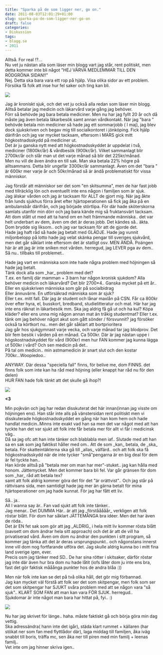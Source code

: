 ```yaml
---
title: "Sparka på de som ligger ner, go on."
date: 2011-08-03T12:01:29+01:00
slug: sparka-pa-de-som-ligger-ner-go-on
draft: false
categories:
- Diskussion
tags:
- blogg.se
- 2011
---
```

Alltså. For real !?...  
Nu vet ju nästan alla som läser min blogg vart jag står, rent politiskt, men detta kommer inte bli något "HEJ VÄRVA MEDLEMMAR TILL DEN RÖDGRÖNA SIDAN!!"  
Nej. Detta ska bara vara ett rop på hjälp. Visa olika sidor av ett problem. Försöka få folk att inse hur fel saker och ting kan bli.  
  
![](/assets/images/blogg.se/rdgrn_159979873.jpg)  
  
  
Jag är kroniskt sjuk, och det vet ju också alla redan som läser min blogg. Alltså betalar jag medicin och läkarvård varje gång jag behöver.  
Förr så behövde jag bara betala mediciner. Men nu har jag fyllt 20 år och då måste jag även betala läkarbesök samt annan vårdkontakt. När jag "bara " behövde betala min mediciner så hade jag ett sommarjobb ( I maj), jag blev dock sjukskriven och begav mig till socialkontoret i jönköping. Fick hjälp därifrån och jag var mycket tacksam, eftersom i MARS gick mitt högkostnadsskydd på mediciner ut.  
Det är ju ganska nytt med att högkostnadsskyddet är uppdelat i två, mediciner (1800kr/år) & vårdbesök (900kr/år). Vilket sammanlagt blir 2700kr/år och slår man ut det varje månad så blir det 225kr/månad.  
Men nu vill de även ändra en till sak. Man ska betala 22% högre på alltsammans. Detta blir ungefär 3300kr/år sammanlagt. Även om det "bara " är 600kr mer varje år och 50kr/månad så är ändå problematiskt för vissa människor.  
  
  
Jag förstår att människor ser det som "en skitsumma", men de har fast jobb med tillräcklig lön och eventuellt inte ens någon i familjen som är sjuk.  
Jag älskar vården och jag är tacksam för ALLT de gjort mig. När jag åkte från lunds sjukhus förra året efter hjärtoperationen så fick jag åka på en ambulansbår därifrån, och jag började störtlipa. För där hade sköterskorna samlats utanför min dörr och jag bara kände mig så fruktansvärt tacksam. Att dom stått ut med att ta hand om en helt främmande människa.. det var helt underbart av dem, även om det är deras jobb. Det kändes så.. äkta. Dom brydde sig liksom.. och jag var tacksam för att de gjorde det.  
Hade jag haft råd så hade jag betalt med GLÄDJE. Hade jag vunnit miljonbelopp på lotto hade jag velat skänka pengar till sveriges sjukvård, men det går såklart inte eftersom det är statligt osv. MEN ÄNDÅ. Poängen här är att jag är inte sniken mot vården. herregud, jag LEVER pga av dem..  
Så nu.. tillbaks till problemet..  
  
Hade jag vart en människa som inte hade några problem med höjningen så hade jag betalt.  
Tänk dock alla som \_har\_ problem med det?  
T.ex. en familj där mamman + 3 barn har någon kronisk sjukdom? Alla behöver medicin och läkarvård? Det blir 2700\*4.. Ganska mycket på ett år..  
Eller en sjukskriven människa som går på socialbidrag  
Eller ännuvärre. En utförsäkrad människa som är sjuk?  
Eller t.ex. mitt fall. Där jag är student och lånar maxlån på CSN. Får ca 800kr över efter hyra, el, busskort, bredband, studielitteratur och mat. Här har jag inte ens räknat in läkarbesök mm. Ska jag aldrig få gå ut och ha kul? Köpa kläder? eller ens unna mig någon annan mat än tråkig studentmat? Eller t.ex. tänk om jag behöver något akut som gått sönder / försvunnit? jag försöker också ta körtkort nu.. men det går såklart att bortprioritera  
Jag går hos sjukgymnast varje vecka, och varje månad tar jag blodprov. Det blir fem besök i vården på en månad. Ca 500kr. Där är jag nästan uppe i högskostnadskyddet för vård (900kr) men hur FAN kommer jag kunna lägga ut 500kr i vård? Och sen medicin på det..  
På tal om medicin.. min astmamedicin är snart slut och den kostar 700kr...Woopiedoo..  
  
ANYWAY. Där dessa "speciella fall" finns, för belive me, dom FINNS. det finns folk som inte kan ha råd med höjning (eller knappt har råd nu för den delen)  
HUR FAN hade folk tänkt att det skulle gå ihop?!  
  
![](/assets/images/blogg.se/dsc08973_159982039.jpg)  
  
**<3**  
  
  
Min pojkvän och jag har redan disskuterat det här innan(innan jag visste om höjningen ens). Han står inte alls på vänstersidan rent politiskt men vi disskuterade högkostnadsskyddet en gång när han kom hem och hade handlat medicin..Minns inte exakt vad han sa men det var något med att han tyckte han det var sjukt att folk inte får betala mer för allt vi får i medicinsk väg..  
Då sa jag ofc att han inte tänker och blablabla men iaf.. Slutade med att han sa en sak som jag faktikst håller med om.. Att de som \_kan\_ betala, de \_ska\_ betala. För skatteintäkterna ska gå till \_allas\_ välfärd.. och att folk ska få högkostnadsskydd när de inte tycker "små"pengarna är en big deal för dem är fel tyckte han..  
Han körde alltså på "betala mer om man har mer"-stuket.. jag kan hålla med honom. Jättemycket. Men det kommer bara bli fel. Var går gränsen för dom som \_har\_ råd att betala tex?  
samt att folk aldrig kommer göra det för det "är orättvist".. Och jag står på rättvisans sida, men samtidigt hade jag mer än gärna betalt för mina hjärtoperationer om jag hade kunnat. För jag har fått ett liv.  
  
Så.. ja..  
All I wanna say är.. Fan vad sjukt att folk inte tänker..  
Jag menar.. Det DUMMA Här.. är att jag \_förstååååår\_ verkligen att folk röstar blått. För dom har såklart JÄTTEMÅNGA bra idéer. Men det har även de röda..  
Det är EN fet sak som gör att jag \_ALDRIG\_ i hela mitt liv kommer rösta blått (oavsett om dom ändrar hela sitt approach) och det är att de vill ha privatiserad vård. Även om dom nu ändrar den punkten i sitt program, så kommer jag tänka att det är deras ursprungspunkt.. och någonstans innerst inne vill dom nog fortfarande utföra det. Jag skulle aldrig kunna bo i mitt fina land sverige igen, ever.  
Precis osm jag tänker med SD.. De har sina rötter i skitsaker, därför röstar jag inte där även hur bra dom nu hade låtit (iofs låter dom ju inte ens bra, fast det gör faktisk mååånga punkter hos de andra blåa :))  
  
Men när folk inte kan se det på två olika håll, det gör mig förbannad.  
Jag kan mycket väl förstå att folk ser det som skitpengar, men folk som ser det som skitpengar har SJUKT svåra problem med att se någon vara "så sjuk".. KLART SOM FAN att man kan vara FÖR SJUK. herregud..  
Sjukdomar är inte något man bara har hittat på, fyi.. :)  
  
  
  
  
  
![](/assets/images/blogg.se/dsc00463_159982378.jpg)  
  
  
  
  
  
  
  
  
Nu har jag skrivet för länge.. haha. måste faktiskt gå och börja göra min dag vettig.  
Ska adressändra( hann inte det igår), städa klart rummet + källaren (har stökat ner som fan med flyttlådor där), laga middag till familjen, åka iväg snabbt till boris, träffa mc, sen åka ner till piren med min familj + leenas familj..  
Vet inte om jag hinner skriva igen..